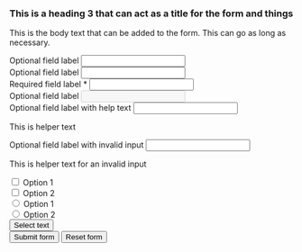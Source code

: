 <div class="component rhd-c-cta-form pf-c-content dark">
    <div class="cta-content">
        <h3 class="pf-c-title">
            This is a heading 3 that can act as a title for the form and things
        </h3>
        <p>This is the body text that can be added to the form. This can go as long as necessary.</p>
    </div>
    <div class="cta-form">
        <form novalidate class="pf-c-form">
            <div class="pf-c-form__group">
                <label class="pf-c-form__label" for="optional_item_one">
                <span class="pf-c-form__label-text">
                    Optional field label
                </span>
                </label>
                <input class="pf-c-form-control" type="text" id="optional_item_one" name="optional_item_one">
            </div>
            <div class="pf-c-form__group">
                <label class="pf-c-form__label" for="optional_item_two">
                <span class="pf-c-form__label-text">
                    Optional field label
                </span>
                </label>
                <input class="pf-c-form-control" type="text" id="optional_item_two" name="optional_item_two">
            </div>
            <div class="pf-c-form__group">
                <label class="pf-c-form__label" for="required_item_three">
                <span class="pf-c-form__label-text">
                    Required field label
                </span>
                 <span class="pf-c-form__label-required" aria-hidden="true">&#42;</span>
                </label>
                <input class="pf-c-form-control" type="text" id="required_item_three" name="required_item_three" required>
            </div>
            <div class="pf-c-form__group">
                <label class="pf-c-form__label pf-m-disabled" for="optional_item_four">
                <span class="pf-c-form__label-text">
                    Optional field label
                </span>
                </label>
                <input class="pf-c-form-control" type="text" id="optional_item_four" name="optional_item_four" disabled>
            </div>
            <div class="pf-c-form__group">
              <label class="pf-c-form__label" for="optional_item_five">
                <span class="pf-c-form__label-text">
                    Optional field label with help text
                </span>
              </label>
              <input class="pf-c-form-control" required type="text" id="optional_item_five" name="optional_item_five" aria-describedby="optional_item_five_helper">
              <p class="pf-c-form__helper-text" id="optional_item_five_helper" aria-live="polite">
                This is helper text
              </p>
            </div>
            <div class="pf-c-form__group">
              <label class="pf-c-form__label" for="optional_item_six">
                <span class="pf-c-form__label-text">
                    Optional field label with invalid input
                </span>
              </label>
              <input class="pf-c-form-control" required type="text" id="optional_item_six" name="optional_item_six" aria-invalid="true" aria-describedby="optional_item_six_helper">
              <p class="pf-c-form__helper-text pf-m-error" id="optional_item_six_helper" aria-live="polite">
                This is helper text for an invalid input
              </p>
            </div>
            <div class="pf-c-form__group">
                <div class="pf-c-check">
                    <input class="pf-c-check__input" type="checkbox" type="checkbox" id="alt-form-checkbox1" name="alt-form-checkbox1">
                    <label class="pf-c-check__label" for="alt-form-checkbox1">Option 1</label>
                </div>
                <div class="pf-c-check">
                    <input class="pf-c-check__input" type="checkbox" type="checkbox" id="alt-form-checkbox2" name="alt-form-checkbox2">
                    <label class="pf-c-check__label" for="alt-form-checkbox2">Option 2</label>
                </div>
            </div>
            <div class="pf-c-form__group">
                <div class="pf-c-radio">
                    <input class="pf-c-check__input" type="radio" type="radio" id="alt-form-radio" name="alt-form-radio">
                    <label class="pf-c-check__label" for="alt-form-radio">Option 1</label>
                </div>
                <div class="pf-c-radio">
                    <input class="pf-c-check__input" type="radio" type="radio" id="alt-form-radio" name="alt-form-radio">
                    <label class="pf-c-check__label" for="alt-form-radio">Option 2</label>
                </div>
            </div>
            <div class="pf-c-form__group">
                <div class="pf-c-select">
                    <span id="select-single-label" hidden>Choose one</span>
                    <button class="pf-c-select__toggle" id="select-single-toggle" aria-haspopup="true" aria-expanded="false" aria-labelledby="select-single-label select-single-toggle">
                        <div class="pf-c-select__toggle-wrapper">
                        <span class="pf-c-select__toggle-text">
                            Select text
                        </span>
                        </div>
                        <i class="fas fa-caret-down pf-c-select__toggle-arrow" aria-hidden="true"></i>
                    </button>
                    <ul class="pf-c-select__menu" aria-labelledby="select-single-label" hidden>
                        <li><button class="pf-c-select__menu-item" aria-pressed="false">January</button></li>
                        <li><button class="pf-c-select__menu-item" aria-pressed="false">February</button></li>
                        <li><button class="pf-c-select__menu-item" aria-pressed="false">March</button></li>
                        <li>
                        <button class="pf-c-select__menu-item" aria-pressed="false">
                            April
                        </button>
                        </li>
                        <li><button class="pf-c-select__menu-item" aria-pressed="false">May</button></li>
                        <li><button class="pf-c-select__menu-item" aria-pressed="false">June</button></li>
                    </ul>
                </div>
            </div>
             <div class="pf-c-form__group pf-m-action">
                <div class="pf-c-form__actions">
                <button class="pf-c-button pf-m-heavy" type="submit">
                    Submit form
                </button>
                <button class="pf-c-button pf-m-tertiary" type="reset">
                    Reset form
                </button>
                </div>
            </div>
          </form>
    </div>
</div>

